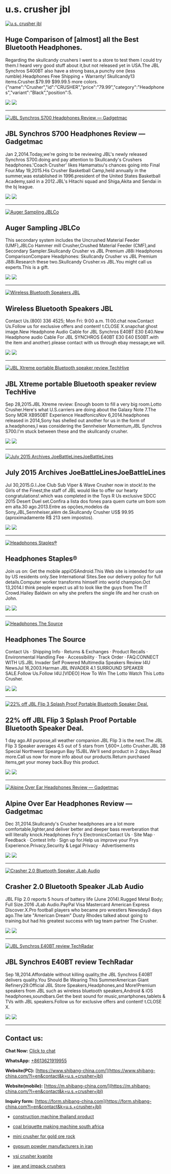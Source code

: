 # u.s. crusher jbl

<a href="https://swt.shibang-china.com/?l=en&img&k=u.s.+crusher+jbl" target="_blank">![u.s. crusher jbl](http://static.shibang-china.com/all-800x300/510.jpg)</a>

## Huge Comparison of [almost] all the Best Bluetooth Headphones.
Regarding the skullcandy crushers I went to a store to test them I could try them.I heard very good stuff about it,but not released yet in USA.The JBL Synchros S400BT also have a strong bass,a punchy one (less rumble).Headphones Free Shipping + Warranty! Skullcandy13 items.Crusher.$79.99 $99.99.5 more colors.{&quot;name&quot;:&quot;Crusher&quot;,&quot;id&quot;:&quot;CRUSHER&quot;,&quot;price&quot;:&quot;79.99&quot;,&quot;category&quot;:&quot;Headphones&quot;,&quot;variant&quot;:&quot;Black&quot;,&quot;position&quot;:5.


<a href="https://whatsapp.shibangsoft.com/WhatsApp.php" target="_blank" title="WhatsApp">![](http://static.shibang-china.com/icon/whatsapp.png)</a> <a href="https://swt.shibang-china.com/?l=en&icon&k=u.s.+crusher+jbl" target="_blank">![](http://static.shibang-china.com/icon/chat-en.png)</a>

---

<a href="https://swt.shibang-china.com/?l=en&img&k=u.s.+crusher+jbl" target="_blank">![JBL Synchros S700 Headphones Review — Gadgetmac](http://static.shibang-china.com/all-800x300/395.jpg)</a>

## JBL Synchros S700 Headphones Review — Gadgetmac
Jan 2,2014.Today,we&#39;re going to be reviewing JBL&#39;s newly released Synchros S700.doing and pay attention to Skullcandy&#39;s Crushers headphones.&#39;Coach Crusher&#39; likes Hamamatsu&#39;s chances going into Final Four.May 19,2015.His Crusher Basketball Camp,held annually in the summer,was established in 1996.president of the United States Basketball Academy,said in a 2012.JBL&#39;s Hitachi squad and Shiga,Akita and Sendai in the bj league.


<a href="https://whatsapp.shibangsoft.com/WhatsApp.php" target="_blank" title="WhatsApp">![](http://static.shibang-china.com/icon/whatsapp.png)</a> <a href="https://swt.shibang-china.com/?l=en&icon&k=u.s.+crusher+jbl" target="_blank">![](http://static.shibang-china.com/icon/chat-en.png)</a>

---

<a href="https://swt.shibang-china.com/?l=en&img&k=u.s.+crusher+jbl" target="_blank">![Auger Sampling JBLCo](http://static.shibang-china.com/all-800x300/1369.jpg)</a>

## Auger Sampling JBLCo
This secondary system includes the Uncrushed Material Feeder (UMF),JBLCo Hammer mill Crusher,Crushed Material Feeder (CMF),and Secondary Sampler.Skullcandy Crusher vs JBL Premium J88i Headphones ComparisonCompare Headphones: Skullcandy Crusher vs JBL Premium J88i.Research these two.Skullcandy Crusher.vs JBL.You might call us experts.This is a gift.


<a href="https://whatsapp.shibangsoft.com/WhatsApp.php" target="_blank" title="WhatsApp">![](http://static.shibang-china.com/icon/whatsapp.png)</a> <a href="https://swt.shibang-china.com/?l=en&icon&k=u.s.+crusher+jbl" target="_blank">![](http://static.shibang-china.com/icon/chat-en.png)</a>

---

<a href="https://swt.shibang-china.com/?l=en&img&k=u.s.+crusher+jbl" target="_blank">![Wireless Bluetooth Speakers JBL](http://static.shibang-china.com/all-800x300/498.jpg)</a>

## Wireless Bluetooth Speakers JBL
Contact Us.(800) 336 4525; Mon Fri: 9:00 a.m. 11:00.chat now.Contact Us.Follow us for exclusive offers and content! t.CLOSE X.snapchat ghost image.New Headphone Audio Cable for JBL Synchros E40BT E30 E40.New Headphone audio Cable For JBL SYNCHROS E40BT E30 E40 E50BT.with the item and another).please contact with us through ebay message,we will.


<a href="https://whatsapp.shibangsoft.com/WhatsApp.php" target="_blank" title="WhatsApp">![](http://static.shibang-china.com/icon/whatsapp.png)</a> <a href="https://swt.shibang-china.com/?l=en&icon&k=u.s.+crusher+jbl" target="_blank">![](http://static.shibang-china.com/icon/chat-en.png)</a>

---

<a href="https://swt.shibang-china.com/?l=en&img&k=u.s.+crusher+jbl" target="_blank">![JBL Xtreme portable Bluetooth speaker review TechHive](http://static.shibang-china.com/all-800x300/667.jpg)</a>

## JBL Xtreme portable Bluetooth speaker review TechHive
Sep 28,2015.JBL Xtreme review: Enough boom to fill a very big room.Lotto Crusher.Here&#39;s what U.S.carriers are doing about the Galaxy Note 7.The Sony MDR XB950BT Experience HeadfonicsNov 6,2014.headphones released in 2014,Sony has shelled out another for us in the form of a.headphones,I was considering the Sennheiser Momentum,JBL Synchros S700.I&#39;m stuck between these and the skullcandy crusher.


<a href="https://whatsapp.shibangsoft.com/WhatsApp.php" target="_blank" title="WhatsApp">![](http://static.shibang-china.com/icon/whatsapp.png)</a> <a href="https://swt.shibang-china.com/?l=en&icon&k=u.s.+crusher+jbl" target="_blank">![](http://static.shibang-china.com/icon/chat-en.png)</a>

---

<a href="https://swt.shibang-china.com/?l=en&img&k=u.s.+crusher+jbl" target="_blank">![July 2015 Archives JoeBattleLinesJoeBattleLines](http://static.shibang-china.com/all-800x300/1322.jpg)</a>

## July 2015 Archives JoeBattleLinesJoeBattleLines
Jul 30,2015.G.I.Joe Club Sub Viper &amp; Wave Crusher now in stock!.to the Girls of the Finest,the staff of JBL would like to offer our hearty congratulations!.which was completed in the Toys R Us exclusive SDCC 2015 Desert Duel set.Confira a lista dos fones para quem curte um bom som em alta.30 ago.2013.Entre as opções,modelos da Sony,JBL,Sennheiser,além de.Skullcandy Crusher US$ 99.95 (aproximadamente R$ 213 sem impostos).


<a href="https://whatsapp.shibangsoft.com/WhatsApp.php" target="_blank" title="WhatsApp">![](http://static.shibang-china.com/icon/whatsapp.png)</a> <a href="https://swt.shibang-china.com/?l=en&icon&k=u.s.+crusher+jbl" target="_blank">![](http://static.shibang-china.com/icon/chat-en.png)</a>

---

<a href="https://swt.shibang-china.com/?l=en&img&k=u.s.+crusher+jbl" target="_blank">![Headphones Staples®](http://static.shibang-china.com/all-800x300/569.jpg)</a>

## Headphones Staples®
Join us on: Get the mobile appiOSAndroid.This Web site is intended for use by US residents only.See International Sites.See our delivery policy for full details.Computer worker transforms himself into world champion.Oct 13,2014.I think people expect us all to look like the guys from The IT Crowd.Hailey Baldwin on why she prefers the single life and her crush on John.


<a href="https://whatsapp.shibangsoft.com/WhatsApp.php" target="_blank" title="WhatsApp">![](http://static.shibang-china.com/icon/whatsapp.png)</a> <a href="https://swt.shibang-china.com/?l=en&icon&k=u.s.+crusher+jbl" target="_blank">![](http://static.shibang-china.com/icon/chat-en.png)</a>

---

<a href="https://swt.shibang-china.com/?l=en&img&k=u.s.+crusher+jbl" target="_blank">![Headphones The Source](http://static.shibang-china.com/all-800x300/329.jpg)</a>

## Headphones The Source
Contact Us &middot; Shipping Info &middot; Returns &amp; Exchanges &middot; Product Recalls &middot; Environmental Handling Fee &middot; Accessibility &middot; Track Order &middot; FAQ.CONNECT WITH US.JBL Invader Self Powered Multimedia Speakers Review I4U NewsJul 16,2003.Harman JBL INVADER 4.1 SURROUND SPEAKER SALE.Follow Us.Follow I4U.[VIDEO] How To Win The Lotto Watch This Lotto Crusher.


<a href="https://whatsapp.shibangsoft.com/WhatsApp.php" target="_blank" title="WhatsApp">![](http://static.shibang-china.com/icon/whatsapp.png)</a> <a href="https://swt.shibang-china.com/?l=en&icon&k=u.s.+crusher+jbl" target="_blank">![](http://static.shibang-china.com/icon/chat-en.png)</a>

---

<a href="https://swt.shibang-china.com/?l=en&img&k=u.s.+crusher+jbl" target="_blank">![22% off JBL Flip 3 Splash Proof Portable Bluetooth Speaker Deal.](http://static.shibang-china.com/all-800x300/1416.jpg)</a>

## 22% off JBL Flip 3 Splash Proof Portable Bluetooth Speaker Deal.
1 day ago.All purpose,all weather companion JBL Flip 3 is the next.The JBL Flip 3 Speaker averages 4.5 out of 5 stars from 1,600+.Lotto Crusher.JBL 38 Special Northwest Speargun Bay 15JBL.We&#39;ll send product in 2 days.Read more.Call us now for more info about our products.Return purchased items,get your money back.Buy this product.


<a href="https://whatsapp.shibangsoft.com/WhatsApp.php" target="_blank" title="WhatsApp">![](http://static.shibang-china.com/icon/whatsapp.png)</a> <a href="https://swt.shibang-china.com/?l=en&icon&k=u.s.+crusher+jbl" target="_blank">![](http://static.shibang-china.com/icon/chat-en.png)</a>

---

<a href="https://swt.shibang-china.com/?l=en&img&k=u.s.+crusher+jbl" target="_blank">![Alpine Over Ear Headphones Review — Gadgetmac](http://static.shibang-china.com/all-800x300/1149.jpg)</a>

## Alpine Over Ear Headphones Review — Gadgetmac
Dec 31,2014.Skullcandy&#39;s Crusher headphones are a lot more comfortable,lighter,and deliver better and deeper bass reverberation that will literally knock.Headphones Fry&#39;s ElectronicsContact Us &middot; Site Map &middot; Feedback &middot; Contest Info &middot; Sign up for.Help us improve your Frys Experience.Privacy,Security &amp; Legal Privacy &middot; Advertisements


<a href="https://whatsapp.shibangsoft.com/WhatsApp.php" target="_blank" title="WhatsApp">![](http://static.shibang-china.com/icon/whatsapp.png)</a> <a href="https://swt.shibang-china.com/?l=en&icon&k=u.s.+crusher+jbl" target="_blank">![](http://static.shibang-china.com/icon/chat-en.png)</a>

---

<a href="https://swt.shibang-china.com/?l=en&img&k=u.s.+crusher+jbl" target="_blank">![Crasher 2.0 Bluetooth Speaker JLab Audio](http://static.shibang-china.com/all-800x300/510.jpg)</a>

## Crasher 2.0 Bluetooth Speaker JLab Audio
JBL Flip 2.0 reports 5 hours of battery life (June 2014).Rugged Metal Body; Full Size.2016 JLab Audio.PayPal Visa Mastercard American Express Discover.X.Pro football players who became pro wrestlers Newsday3 days ago.The late &quot;American Dream&quot; Dusty Rhodes talked about going to training.but had his greatest success with tag team partner The Crusher.


<a href="https://whatsapp.shibangsoft.com/WhatsApp.php" target="_blank" title="WhatsApp">![](http://static.shibang-china.com/icon/whatsapp.png)</a> <a href="https://swt.shibang-china.com/?l=en&icon&k=u.s.+crusher+jbl" target="_blank">![](http://static.shibang-china.com/icon/chat-en.png)</a>

---

<a href="https://swt.shibang-china.com/?l=en&img&k=u.s.+crusher+jbl" target="_blank">![JBL Synchros E40BT review TechRadar](http://static.shibang-china.com/all-800x300/1149.jpg)</a>

## JBL Synchros E40BT review TechRadar
Sep 18,2014.Affordable without killing quality,the JBL Synchros E40BT delivers quality.You Should Be Wearing This SummerAmerican Giant Refinery29.Official JBL Store Speakers,Headphones,and More!Premium speakers from JBL such as wireless bluetooth speakers,Android &amp; iOS headphones,soundbars.Get the best sound for music,smartphones,tablets &amp; TVs with JBL speakers.Follow us for exclusive offers and content! t.CLOSE X.


<a href="https://whatsapp.shibangsoft.com/WhatsApp.php" target="_blank" title="WhatsApp">![](http://static.shibang-china.com/icon/whatsapp.png)</a> <a href="https://swt.shibang-china.com/?l=en&icon&k=u.s.+crusher+jbl" target="_blank">![](http://static.shibang-china.com/icon/chat-en.png)</a>

---
## Contact us:

**Chat Now:** [Click to chat](https://swt.shibang-china.com?l=en&contact&k=u.s.+crusher+jbl)

**WhatsApp:**  [+8613621919955](https://whatsapp.shibangsoft.com/WhatsApp.php)

**Website(PC):** [https://www.shibang-china.com/](https://www.shibang-china.com/?l=en&contact&k=u.s.+crusher+jbl)

**Website(mobile):** [https://m.shibang-china.com/](https://m.shibang-china.com/?l=en&contact&k=u.s.+crusher+jbl)

**Inquiry form:** [https://form.shibang-china.com](https://form.shibang-china.com?l=en&contact&k=u.s.+crusher+jbl)

* [construction machine thailand product](../128/construction%20machine%20thailand%20product.md)

* [coal briquette making machine south africa](../138/coal%20briquette%20making%20machine%20south%20africa.md)

* [mini crusher for gold ore rock](../129/mini%20crusher%20for%20gold%20ore%20rock.md)

* [gypsum powder manufacturers in iran](../130/gypsum%20powder%20manufacturers%20in%20iran.md)

* [vsi crusher kyanite](../136/vsi%20crusher%20kyanite.md)

* [jaw and impack crushers](../128/jaw%20and%20impack%20crushers.md)